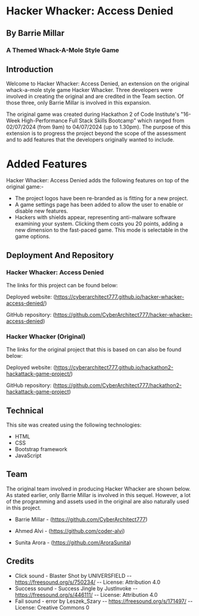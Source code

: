 
# Hacker Whacker: Access Denied
## By Barrie Millar
### A Themed Whack-A-Mole Style Game

## Introduction

Welcome to Hacker Whacker: Access Denied, an extension on the original whack-a-mole style game Hacker Whacker. Three developers were involved in creating the original and are credited in the Team section. Of those three, only Barrie Millar is involved in this expansion.

The original game was created during Hackathon 2 of Code Institute's "16-Week High-Performance Full Stack Skills Bootcamp" which ranged from 02/07/2024 (from 9am) to 04/07/2024 (up to 1.30pm). The purpose of this extension is to progress the project beyond the scope of the assessment and to add features that the developers originally wanted to include.

# Added Features

Hacker Whacker: Access Denied adds the following features on top of the original game:-

- The project logos have been re-branded as is fitting for a new project.
- A game settings page has been added to allow the user to enable or disable new features.
- Hackers with shields appear, representing anti-malware software examining your system. Clicking them costs you 20 points, adding a new dimension to the fast-paced game. This mode is selectable in the game options.

## Deployment And Repository

### Hacker Whacker: Access Denied

The links for this project can be found below:

Deployed website: (https://cyberarchitect777.github.io/hacker-whacker-access-denied/)

GitHub repository: (https://github.com/CyberArchitect777/hacker-whacker-access-denied)

### Hacker Whacker (Original)

The links for the original project that this is based on can also be found below:

Deployed website: (https://cyberarchitect777.github.io/hackathon2-hackattack-game-project/)

GitHub repository: (https://github.com/CyberArchitect777/hackathon2-hackattack-game-project)

## Technical

This site was created using the following technologies:

- HTML
- CSS
- Bootstrap framework
- JavaScript

## Team

The original team involved in producing Hacker Whacker are shown below. As stated earlier, only Barrie Millar is involved in this sequel. However, a lot of the programming and assets used in the original are also naturally used in this project.

* Barrie Millar - (https://github.com/CyberArchitect777)

* Ahmed Alvi - (https://github.com/coder-alvi)

* Sunita Arora - (https://github.com/AroraSunita)

## Credits

- Click sound - Blaster Shot by UNIVERSFIELD -- https://freesound.org/s/750234/ -- License: Attribution 4.0
- Success sound - Success Jingle by JustInvoke -- https://freesound.org/s/446111/ -- License: Attribution 4.0
- Fail sound - error by Leszek_Szary -- https://freesound.org/s/171497/ -- License: Creative Commons 0
